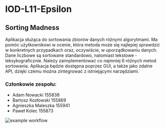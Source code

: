 # IOD-L11-Epsilon

## Sorting Madness

Aplikacja służąca do sortowania zbiorów danych różnymi algorytmami. Ma pomóc użytkownikowi w ocenie, która metoda może się najlepiej sprawdzić w konkretnych przypadkach oraz, oczywiście, w uporządkowaniu danych. Dane liczbowe są sortowane standardowo, natomiast tekstowe - leksykograficznie. Należy zaimplementować co najmniej 6 różnych metod sortowania. Aplikacja będzie dostępna poprzez GUI, a także jako zdalne API, dzięki czemu można zintegrować z istniejącymi narzędziami.

### Członkowie zespołu:
* Adam Nowacki 155838
* Bartosz Kozłowski 155869
* Agnieszka Maleszka 155941
* Paweł Kolec 155873

![example workflow](https://github.com/Nowacx02/IOD-L11-Epsilon/actions/workflows/ci.yml/badge.svg)